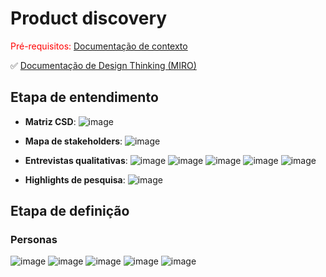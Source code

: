 # Product discovery

<span style="color:red">Pré-requisitos: <a href="01-Contexto.md"> Documentação de contexto</a></span>

✅ [Documentação de Design Thinking (MIRO)](files/processo-dt.pdf)

## Etapa de entendimento

 * **Matriz CSD**: 
![image](https://github.com/user-attachments/assets/9679c6a3-0de3-48cb-8d5a-1e1f0a603dde)

 * **Mapa de stakeholders**:
![image](https://github.com/user-attachments/assets/7709ec16-4f4e-45fd-8be4-9a698caf5c36)

 * **Entrevistas qualitativas**:
![image](https://github.com/user-attachments/assets/af095468-b478-4bb0-9ae9-89a5d349b481)
![image](https://github.com/user-attachments/assets/51e3dc90-651e-467f-a248-666345271905)
![image](https://github.com/user-attachments/assets/3a7d7f91-0fb9-435c-af50-eff1cd7ec7f3)
![image](https://github.com/user-attachments/assets/a487944a-0b15-4fa6-b4af-1d1355d435b4)
![image](https://github.com/user-attachments/assets/4e5f7d5a-c4e2-40d6-a5b3-34ec9eafa6c8)

 * **Highlights de pesquisa**:
![image](https://github.com/user-attachments/assets/af9b28df-73ef-40ef-8bec-62d6ff657dc1)

## Etapa de definição

### Personas

![image](https://github.com/user-attachments/assets/14283f0a-beea-4b44-a2e3-b42246301c23)
![image](https://github.com/user-attachments/assets/b45dc66b-2dd5-4624-afb4-957586921f48)
![image](https://github.com/user-attachments/assets/44aa171c-edff-49da-87fc-95af11bac169)
![image](https://github.com/user-attachments/assets/79985a0b-b6ad-450d-afc1-0d87df7b9666)
![image](https://github.com/user-attachments/assets/0888181d-868f-407c-a117-06f436b0682c)
